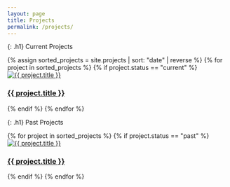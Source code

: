 ```yaml
---
layout: page
title: Projects
permalink: /projects/
---
```


{: .h1}
Current Projects

<!-- Current Projects Section -->
<section class="container mx-auto px-4 py-4">
  <div class="grid gap-6 sm:grid-cols-2 md:grid-cols-3 lg:grid-cols-4">
    {% assign sorted_projects = site.projects | sort: "date" | reverse %}
    {% for project in sorted_projects %}
      {% if project.status == "current" %}
        <div class="bg-white rounded-2xl shadow-md overflow-hidden transition hover:shadow-lg">
          <a href="{{ project.url | relative_url }}" class="block group h-full">
            <div class="h-48 w-full">
              <img src="{{ project.image | relative_url }}"
                  alt="{{ project.title }}"
                  class="w-full h-full object-cover" />
            </div>
            <div class="p-4 text-center">
              <h3 class="text-lg font-semibold text-gray-800 group-hover:text-pink-500 transition">
                {{ project.title }}
              </h3>
            </div>
          </a> 
        </div>
      {% endif %}
    {% endfor %}
  </div>
</section>

{: .h1}
Past Projects

<!-- Past Projects Section -->
<section class="container mx-auto px-4 py-4">
  <div class="grid gap-6 sm:grid-cols-2 md:grid-cols-3 lg:grid-cols-4">
    {% for project in sorted_projects %}
      {% if project.status == "past" %}
        <div class="bg-white rounded-2xl shadow-md overflow-hidden transition hover:shadow-lg">
          <a href="{{ project.url | relative_url }}" class="block group h-full">
            <div class="h-48 w-full">
              <img src="{{ project.image | relative_url }}"
                  alt="{{ project.title }}"
                  class="w-full h-full object-cover" />
            </div>
            <div class="p-4 text-center">
              <h3 class="text-lg font-semibold text-gray-800 group-hover:text-pink-500 transition">
                {{ project.title }}
              </h3>
            </div>
          </a> 
        </div>
      {% endif %}
    {% endfor %}
  </div>
</section>
